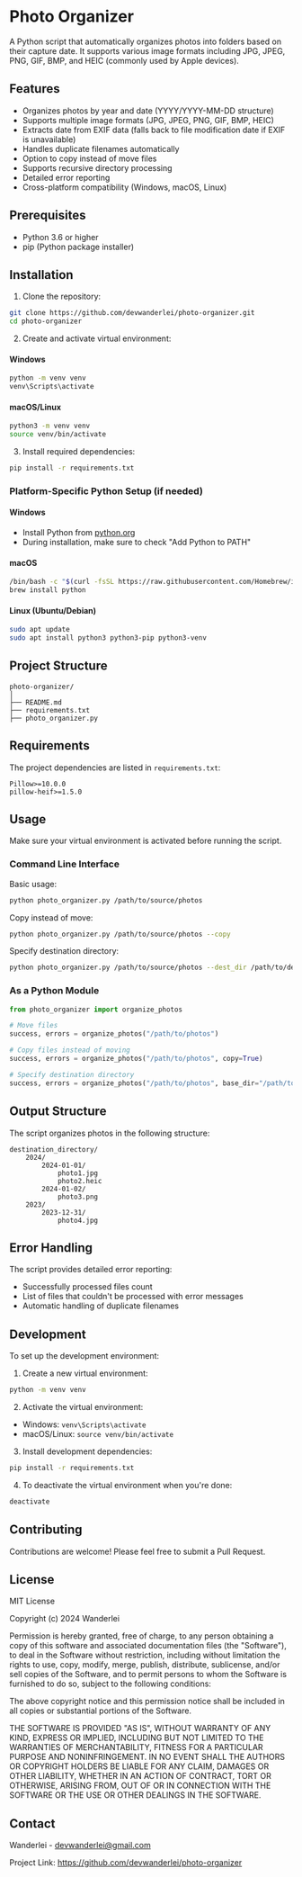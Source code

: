 # Photo Organizer

A Python script that automatically organizes photos into folders based on their capture date. It supports various image formats including JPG, JPEG, PNG, GIF, BMP, and HEIC (commonly used by Apple devices).

## Features

- Organizes photos by year and date (YYYY/YYYY-MM-DD structure)
- Supports multiple image formats (JPG, JPEG, PNG, GIF, BMP, HEIC)
- Extracts date from EXIF data (falls back to file modification date if EXIF is unavailable)
- Handles duplicate filenames automatically
- Option to copy instead of move files
- Supports recursive directory processing
- Detailed error reporting
- Cross-platform compatibility (Windows, macOS, Linux)

## Prerequisites

- Python 3.6 or higher
- pip (Python package installer)

## Installation

1. Clone the repository:
```bash
git clone https://github.com/devwanderlei/photo-organizer.git
cd photo-organizer
```

2. Create and activate virtual environment:

#### Windows
```bash
python -m venv venv
venv\Scripts\activate
```

#### macOS/Linux
```bash
python3 -m venv venv
source venv/bin/activate
```

3. Install required dependencies:
```bash
pip install -r requirements.txt
```

### Platform-Specific Python Setup (if needed)

#### Windows
- Install Python from [python.org](https://www.python.org/downloads/windows/)
- During installation, make sure to check "Add Python to PATH"

#### macOS
```bash
/bin/bash -c "$(curl -fsSL https://raw.githubusercontent.com/Homebrew/install/HEAD/install.sh)"
brew install python
```

#### Linux (Ubuntu/Debian)
```bash
sudo apt update
sudo apt install python3 python3-pip python3-venv
```

## Project Structure
```
photo-organizer/
│
├── README.md
├── requirements.txt
├── photo_organizer.py
```

## Requirements

The project dependencies are listed in `requirements.txt`:
```
Pillow>=10.0.0
pillow-heif>=1.5.0
```

## Usage

Make sure your virtual environment is activated before running the script.

### Command Line Interface

Basic usage:
```bash
python photo_organizer.py /path/to/source/photos
```

Copy instead of move:
```bash
python photo_organizer.py /path/to/source/photos --copy
```

Specify destination directory:
```bash
python photo_organizer.py /path/to/source/photos --dest_dir /path/to/destination
```

### As a Python Module

```python
from photo_organizer import organize_photos

# Move files
success, errors = organize_photos("/path/to/photos")

# Copy files instead of moving
success, errors = organize_photos("/path/to/photos", copy=True)

# Specify destination directory
success, errors = organize_photos("/path/to/photos", base_dir="/path/to/destination")
```

## Output Structure

The script organizes photos in the following structure:
```
destination_directory/
    2024/
        2024-01-01/
            photo1.jpg
            photo2.heic
        2024-01-02/
            photo3.png
    2023/
        2023-12-31/
            photo4.jpg
```

## Error Handling

The script provides detailed error reporting:
- Successfully processed files count
- List of files that couldn't be processed with error messages
- Automatic handling of duplicate filenames

## Development

To set up the development environment:

1. Create a new virtual environment:
```bash
python -m venv venv
```

2. Activate the virtual environment:
- Windows: `venv\Scripts\activate`
- macOS/Linux: `source venv/bin/activate`

3. Install development dependencies:
```bash
pip install -r requirements.txt
```

4. To deactivate the virtual environment when you're done:
```bash
deactivate
```

## Contributing

Contributions are welcome! Please feel free to submit a Pull Request.

## License

MIT License

Copyright (c) 2024 Wanderlei

Permission is hereby granted, free of charge, to any person obtaining a copy
of this software and associated documentation files (the "Software"), to deal
in the Software without restriction, including without limitation the rights
to use, copy, modify, merge, publish, distribute, sublicense, and/or sell
copies of the Software, and to permit persons to whom the Software is
furnished to do so, subject to the following conditions:

The above copyright notice and this permission notice shall be included in all
copies or substantial portions of the Software.

THE SOFTWARE IS PROVIDED "AS IS", WITHOUT WARRANTY OF ANY KIND, EXPRESS OR
IMPLIED, INCLUDING BUT NOT LIMITED TO THE WARRANTIES OF MERCHANTABILITY,
FITNESS FOR A PARTICULAR PURPOSE AND NONINFRINGEMENT. IN NO EVENT SHALL THE
AUTHORS OR COPYRIGHT HOLDERS BE LIABLE FOR ANY CLAIM, DAMAGES OR OTHER
LIABILITY, WHETHER IN AN ACTION OF CONTRACT, TORT OR OTHERWISE, ARISING FROM,
OUT OF OR IN CONNECTION WITH THE SOFTWARE OR THE USE OR OTHER DEALINGS IN THE
SOFTWARE.

## Contact

Wanderlei - devwanderlei@gmail.com

Project Link: https://github.com/devwanderlei/photo-organizer
